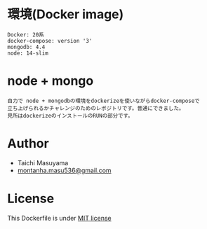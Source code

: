 # 環境(Docker image)
```
Docker: 20系
docker-compose: version '3'
mongodb: 4.4
node: 14-slim
```

# node + mongo
```
自力で node + mongodbの環境をdockerizeを使いながらdocker-composeで
立ち上げられるかチャレンジのためのレポジトリです。普通にできました。
見所はdockerizeのインストールのRUNの部分です。
```


# Author
* Taichi Masuyama
* montanha.masu536@gmail.com

# License
This Dockerfile is under [MIT license](https://en.wikipedia.org/wiki/MIT_License)

